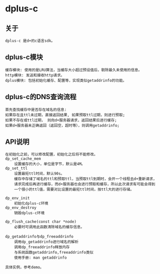 # dplus-c

## 关于
    dplus-c 是d+的c语言sdk。

## dplus-c模块
    缓存模块: 使用的是LRU算法，当缓存大小超过预设值后，剔除最久未使用的信息。
    http模块: 发送和接收http请求。
    dplus模块: 包括初始化缓存、配置等，实现类似getaddrinfo的功能。

## dplus-c的DNS查询流程
    首先查找缓存中是否存在域名的信息:
    如果存在且ttl未过期，直接返回结果, 如果预取ttl过期，则进行预取;
    如果不存在或ttl过期， 则向d+服务器请求，返回结果后进行缓存;
    如果d+服务器未正确返回（返回空，超时等），则调用getaddrinfo;

## API说明
    在初始化之前，可以修改配置，初始化之后将不能修改。
    dp_set_cache_mem
        设置缓存的大小，单位是字节，默认是4M。
    dp_set_ttl
        设置最短ttl时间，默认90s。
        缓存中存储了域名的ttl和预取ttl，当预取ttl到期时，会开一个线程去d+重新请求，
        请求完成后再进行缓存，而d+服务器也会进行预取和缓存，所以此次请求有可能会得到
        一个很小的ttl值，需要对比设置的最短ttl时间，按ttl大的进行存储。

    dp_env_init
        初始化dplus-c环境
    dp_env_destroy
        销毁dplus-c环境

    dp_flush_cache(const char *node)
        必要时可调用此函数清除域名的缓存信息。

    dp_getaddrinfo与dp_freeaddrinfo
        调用dp_getaddrinfo进行域名的解析
        调用dp_freeaddrinfo释放内存
        与系统函数getaddrinfo,freeaddrinfo类似
        使用手册: man getaddrinfo

    具体实例，参考demo。
